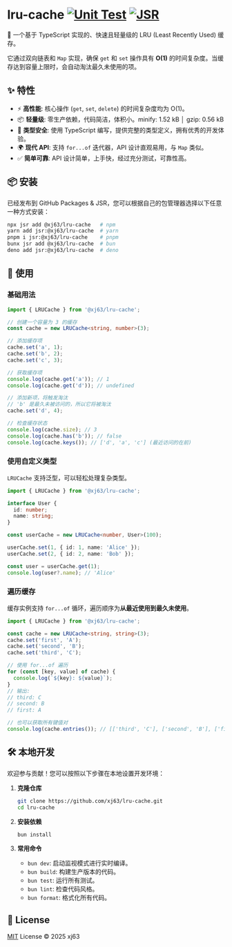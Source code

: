 # lru-cache [![Unit Test](https://github.com/xj63/lru-cache/actions/workflows/tests.yml/badge.svg)](https://github.com/xj63/lru-cache/actions/workflows/tests.yml) [![JSR](https://jsr.io/badges/@xj63/lru-cache)](https://jsr.io/@xj63/lru-cache)

🚀 一个基于 TypeScript 实现的、快速且轻量级的 LRU (Least Recently Used) 缓存。

它通过双向链表和 `Map` 实现，确保 `get` 和 `set` 操作具有 **O(1)** 的时间复杂度。当缓存达到容量上限时，会自动淘汰最久未使用的项。

## ✨ 特性

-   ⚡️ **高性能**: 核心操作 (`get`, `set`, `delete`) 的时间复杂度均为 O(1)。
-   📦 **轻量级**: 零生产依赖，代码简洁，体积小。minify: 1.52 kB │ gzip: 0.56 kB
-   💪 **类型安全**: 使用 TypeScript 编写，提供完整的类型定义，拥有优秀的开发体验。
-   🌍 **现代 API**: 支持 `for...of` 迭代器，API 设计直观易用，与 `Map` 类似。
-   ✅ **简单可靠**: API 设计简单，上手快，经过充分测试，可靠性高。

## 📦 安装

已经发布到 GitHub Packages & JSR，您可以根据自己的包管理器选择以下任意一种方式安装：

```bash
npx jsr add @xj63/lru-cache   # npm
yarn add jsr:@xj63/lru-cache  # yarn
pnpm i jsr:@xj63/lru-cache    # pnpm
bunx jsr add @xj63/lru-cache  # bun
deno add jsr:@xj63/lru-cache  # deno
```

## 🚀 使用

### 基础用法

```typescript
import { LRUCache } from '@xj63/lru-cache';

// 创建一个容量为 3 的缓存
const cache = new LRUCache<string, number>(3);

// 添加缓存项
cache.set('a', 1);
cache.set('b', 2);
cache.set('c', 3);

// 获取缓存项
console.log(cache.get('a')); // 1
console.log(cache.get('d')); // undefined

// 添加新项，将触发淘汰
// 'b' 是最久未被访问的，所以它将被淘汰
cache.set('d', 4);

// 检查缓存状态
console.log(cache.size); // 3
console.log(cache.has('b')); // false
console.log(cache.keys()); // ['d', 'a', 'c'] (最近访问的在前)
```

### 使用自定义类型

`LRUCache` 支持泛型，可以轻松处理复杂类型。

```typescript
import { LRUCache } from '@xj63/lru-cache';

interface User {
  id: number;
  name: string;
}

const userCache = new LRUCache<number, User>(100);

userCache.set(1, { id: 1, name: 'Alice' });
userCache.set(2, { id: 2, name: 'Bob' });

const user = userCache.get(1);
console.log(user?.name); // 'Alice'
```

### 遍历缓存

缓存实例支持 `for...of` 循环，遍历顺序为**从最近使用到最久未使用**。

```typescript
import { LRUCache } from '@xj63/lru-cache';

const cache = new LRUCache<string, string>(3);
cache.set('first', 'A');
cache.set('second', 'B');
cache.set('third', 'C');

// 使用 for...of 遍历
for (const [key, value] of cache) {
  console.log(`${key}: ${value}`);
}
// 输出:
// third: C
// second: B
// first: A

// 也可以获取所有键值对
console.log(cache.entries()); // [['third', 'C'], ['second', 'B'], ['first', 'A']]
```

## 🛠️ 本地开发

欢迎参与贡献！您可以按照以下步骤在本地设置开发环境：

1.  **克隆仓库**
    ```bash
    git clone https://github.com/xj63/lru-cache.git
    cd lru-cache
    ```

2.  **安装依赖**
    ```bash
    bun install
    ```

3.  **常用命令**
    -   `bun dev`: 启动监视模式进行实时编译。
    -   `bun build`: 构建生产版本的代码。
    -   `bun test`: 运行所有测试。
    -   `bun lint`: 检查代码风格。
    -   `bun format`: 格式化所有代码。

## 📜 License

[MIT](./LICENSE) License © 2025 xj63
